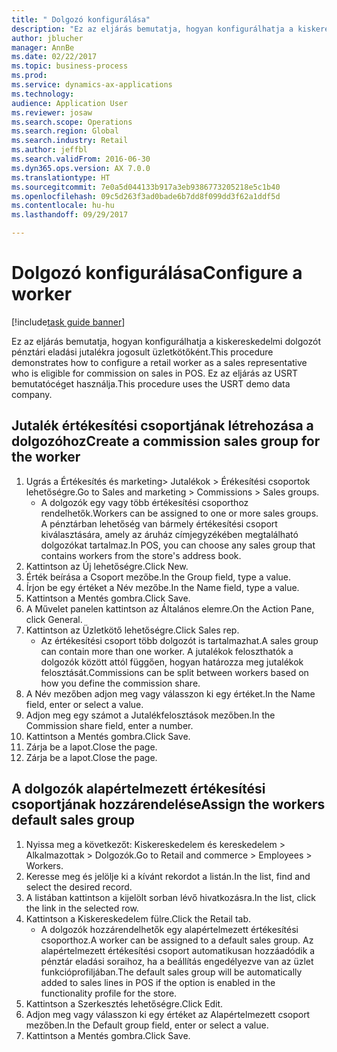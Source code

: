 ```yaml
--- 
title: " Dolgozó konfigurálása"
description: "Ez az eljárás bemutatja, hogyan konfigurálhatja a kiskereskedelmi dolgozót pénztári eladási jutalékra jogosult üzletkötőként."
author: jblucher
manager: AnnBe
ms.date: 02/22/2017
ms.topic: business-process
ms.prod: 
ms.service: dynamics-ax-applications
ms.technology: 
audience: Application User
ms.reviewer: josaw
ms.search.scope: Operations
ms.search.region: Global
ms.search.industry: Retail
ms.author: jeffbl
ms.search.validFrom: 2016-06-30
ms.dyn365.ops.version: AX 7.0.0
ms.translationtype: HT
ms.sourcegitcommit: 7e0a5d044133b917a3eb9386773205218e5c1b40
ms.openlocfilehash: 09c5d263f3ad0bade6b7dd8f099dd3f62a1ddf5d
ms.contentlocale: hu-hu
ms.lasthandoff: 09/29/2017

---
```

# <a name="configure-a-worker"></a><span data-ttu-id="11fa1-103"> Dolgozó konfigurálása</span><span class="sxs-lookup"><span data-stu-id="11fa1-103">Configure a worker</span></span>

[!include[task guide banner](../includes/task-guide-banner.md)]

<span data-ttu-id="11fa1-104">Ez az eljárás bemutatja, hogyan konfigurálhatja a kiskereskedelmi dolgozót pénztári eladási jutalékra jogosult üzletkötőként.</span><span class="sxs-lookup"><span data-stu-id="11fa1-104">This procedure demonstrates how to configure a retail worker as a sales representative who is eligible for commission on sales in POS.</span></span> <span data-ttu-id="11fa1-105">Ez az eljárás az USRT bemutatócéget használja.</span><span class="sxs-lookup"><span data-stu-id="11fa1-105">This procedure uses the USRT demo data company.</span></span>


## <a name="create-a-commission-sales-group-for-the-worker"></a><span data-ttu-id="11fa1-106">Jutalék értékesítési csoportjának létrehozása a dolgozóhoz</span><span class="sxs-lookup"><span data-stu-id="11fa1-106">Create a commission sales group for the worker</span></span>
1. <span data-ttu-id="11fa1-107">Ugrás a Értékesítés és marketing> Jutalékok > Érékesítési csoportok lehetőségre.</span><span class="sxs-lookup"><span data-stu-id="11fa1-107">Go to Sales and marketing > Commissions > Sales groups.</span></span>
    * <span data-ttu-id="11fa1-108">A dolgozók egy vagy több értékesítési csoporthoz rendelhetők.</span><span class="sxs-lookup"><span data-stu-id="11fa1-108">Workers can be assigned to one or more sales groups.</span></span> <span data-ttu-id="11fa1-109">A pénztárban lehetőség van bármely értékesítési csoport kiválasztására, amely az áruház címjegyzékében megtalálható dolgozókat tartalmaz.</span><span class="sxs-lookup"><span data-stu-id="11fa1-109">In POS, you can choose any sales group that contains workers from the store's address book.</span></span>  
2. <span data-ttu-id="11fa1-110">Kattintson az Új lehetőségre.</span><span class="sxs-lookup"><span data-stu-id="11fa1-110">Click New.</span></span>
3. <span data-ttu-id="11fa1-111">Érték beírása a Csoport mezőbe.</span><span class="sxs-lookup"><span data-stu-id="11fa1-111">In the Group field, type a value.</span></span>
4. <span data-ttu-id="11fa1-112">Írjon be egy értéket a Név mezőbe.</span><span class="sxs-lookup"><span data-stu-id="11fa1-112">In the Name field, type a value.</span></span>
5. <span data-ttu-id="11fa1-113">Kattintson a Mentés gombra.</span><span class="sxs-lookup"><span data-stu-id="11fa1-113">Click Save.</span></span>
6. <span data-ttu-id="11fa1-114">A Művelet panelen kattintson az Általános elemre.</span><span class="sxs-lookup"><span data-stu-id="11fa1-114">On the Action Pane, click General.</span></span>
7. <span data-ttu-id="11fa1-115">Kattintson az Üzletkötő lehetőségre.</span><span class="sxs-lookup"><span data-stu-id="11fa1-115">Click Sales rep.</span></span>
    * <span data-ttu-id="11fa1-116">Az értékesítési csoport több dolgozót is tartalmazhat.</span><span class="sxs-lookup"><span data-stu-id="11fa1-116">A sales group can contain more than one worker.</span></span> <span data-ttu-id="11fa1-117">A jutalékok feloszthatók a dolgozók között attól függően, hogyan határozza meg jutalékok felosztását.</span><span class="sxs-lookup"><span data-stu-id="11fa1-117">Commissions can be split between workers based on how you define the commission share.</span></span>  
8. <span data-ttu-id="11fa1-118">A Név mezőben adjon meg vagy válasszon ki egy értéket.</span><span class="sxs-lookup"><span data-stu-id="11fa1-118">In the Name field, enter or select a value.</span></span>
9. <span data-ttu-id="11fa1-119">Adjon meg egy számot a Jutalékfelosztások mezőben.</span><span class="sxs-lookup"><span data-stu-id="11fa1-119">In the Commission share field, enter a number.</span></span>
10. <span data-ttu-id="11fa1-120">Kattintson a Mentés gombra.</span><span class="sxs-lookup"><span data-stu-id="11fa1-120">Click Save.</span></span>
11. <span data-ttu-id="11fa1-121">Zárja be a lapot.</span><span class="sxs-lookup"><span data-stu-id="11fa1-121">Close the page.</span></span>
12. <span data-ttu-id="11fa1-122">Zárja be a lapot.</span><span class="sxs-lookup"><span data-stu-id="11fa1-122">Close the page.</span></span>

## <a name="assign-the-workers-default-sales-group"></a><span data-ttu-id="11fa1-123">A dolgozók alapértelmezett értékesítési csoportjának hozzárendelése</span><span class="sxs-lookup"><span data-stu-id="11fa1-123">Assign the workers default sales group</span></span>
1. <span data-ttu-id="11fa1-124">Nyissa meg a következőt: Kiskereskedelem és kereskedelem > Alkalmazottak > Dolgozók.</span><span class="sxs-lookup"><span data-stu-id="11fa1-124">Go to Retail and commerce > Employees > Workers.</span></span>
2. <span data-ttu-id="11fa1-125">Keresse meg és jelölje ki a kívánt rekordot a listán.</span><span class="sxs-lookup"><span data-stu-id="11fa1-125">In the list, find and select the desired record.</span></span>
3. <span data-ttu-id="11fa1-126">A listában kattintson a kijelölt sorban lévő hivatkozásra.</span><span class="sxs-lookup"><span data-stu-id="11fa1-126">In the list, click the link in the selected row.</span></span>
4. <span data-ttu-id="11fa1-127">Kattintson a Kiskereskedelem fülre.</span><span class="sxs-lookup"><span data-stu-id="11fa1-127">Click the Retail tab.</span></span>
    * <span data-ttu-id="11fa1-128">A dolgozók hozzárendelhetők egy alapértelmezett értékesítési csoporthoz.</span><span class="sxs-lookup"><span data-stu-id="11fa1-128">A worker can be assigned to a default sales group.</span></span> <span data-ttu-id="11fa1-129">Az alapértelmezett értékesítési csoport automatikusan hozzáadódik a pénztár eladási soraihoz, ha a beállítás engedélyezve van az üzlet funkcióprofiljában.</span><span class="sxs-lookup"><span data-stu-id="11fa1-129">The default sales group will be automatically added to sales lines in POS if the option is enabled in the functionality profile for the store.</span></span>  
5. <span data-ttu-id="11fa1-130">Kattintson a Szerkesztés lehetőségre.</span><span class="sxs-lookup"><span data-stu-id="11fa1-130">Click Edit.</span></span>
6. <span data-ttu-id="11fa1-131">Adjon meg vagy válasszon ki egy értéket az Alapértelmezett csoport mezőben.</span><span class="sxs-lookup"><span data-stu-id="11fa1-131">In the Default group field, enter or select a value.</span></span>
7. <span data-ttu-id="11fa1-132">Kattintson a Mentés gombra.</span><span class="sxs-lookup"><span data-stu-id="11fa1-132">Click Save.</span></span>


